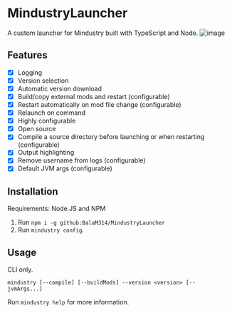 # MindustryLauncher
A custom launcher for Mindustry built with TypeScript and Node.
![image](https://github.com/BalaM314/MindustryLauncher/assets/71201189/148c8ece-25a1-46a0-8e35-168a4e8a2eb3)


## Features
* [x] Logging
* [x] Version selection
* [x] Automatic version download
* [x] Build/copy external mods and restart (configurable)
* [x] Restart automatically on mod file change (configurable)
* [x] Relaunch on command
* [x] Highly configurable
* [x] Open source
* [x] Compile a source directory before launching or when restarting (configurable)
* [x] Output highlighting
* [x] Remove username from logs (configurable)
* [x] Default JVM args (configurable)

## Installation

Requirements: Node.JS and NPM

1. Run `npm i -g github:BalaM314/MindustryLauncher`
2. Run `mindustry config`.

## Usage
CLI only.

`mindustry [--compile] [--buildMods] --version <version> [-- jvmArgs...]`

Run `mindustry help` for more information.
